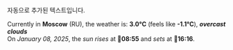 
자동으로 추가된 텍스트입니다.

<!--START_SECTION:weather:moscow-->
Currently in **Moscow** (RU), the weather is: **3.0°C** (feels like **-1.1°C**), ***overcast clouds***<br/>
On *January 08, 2025*, the *sun rises* at 🌅**08:55** and *sets* at 🌇**16:16**.
<!--END_SECTION:weather-->
